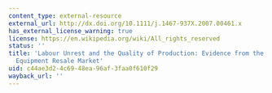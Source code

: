 ```yaml
---
content_type: external-resource
external_url: http://dx.doi.org/10.1111/j.1467-937X.2007.00461.x
has_external_license_warning: true
license: https://en.wikipedia.org/wiki/All_rights_reserved
status: ''
title: 'Labour Unrest and the Quality of Production: Evidence from the Construction
  Equipment Resale Market'
uid: c44ae3d2-4c69-48ea-96af-3faa0f610f29
wayback_url: ''
---
```

